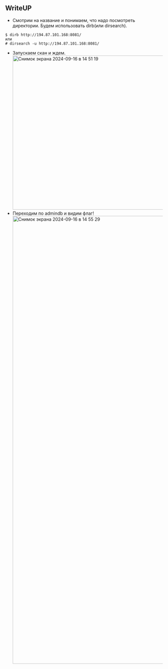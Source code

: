 ## WriteUP
- Смотрим на название и понимаем, что надо посмотреть директории. Будем использовать dirb(или dirsearch).
```
$ dirb http://194.87.101.168:8081/
или
# dirsearch -u http://194.87.101.168:8081/
```
- Запускаем скан и ждем.
  <img width="493" alt="Снимок экрана 2024-09-16 в 14 51 19" src="https://github.com/user-attachments/assets/1eb94690-ce99-4b4c-ac81-ca91cc7865fd">
- Переходим по admindb и видим флаг!
  <img width="1432" alt="Снимок экрана 2024-09-16 в 14 55 29" src="https://github.com/user-attachments/assets/e31e4d81-17b6-4470-9f70-2cdff22d9589">
